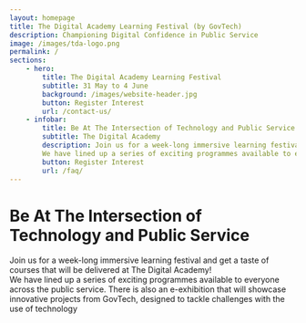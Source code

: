 ```yaml
---
layout: homepage
title: The Digital Academy Learning Festival (by GovTech)
description: Championing Digital Confidence in Public Service
image: /images/tda-logo.png
permalink: /
sections:
    - hero:
        title: The Digital Academy Learning Festival
        subtitle: 31 May to 4 June
        background: /images/website-header.jpg
        button: Register Interest
        url: /contact-us/
    - infobar:
        title: Be At The Intersection of Technology and Public Service
        subtitle: The Digital Academy
        description: Join us for a week-long immersive learning festival and get a taste of courses that will be delivered at The Digital Academy! <br> 
        We have lined up a series of exciting programmes available to everyone across the public service. There is also an e-exhibition that will showcase innovative projects from GovTech, designed to tackle challenges with the use of technology.
        button: Register Interest
        url: /faq/
---
```


# Be At The Intersection of Technology and Public Service
Join us for a week-long immersive learning festival and get a taste of courses that will be delivered at The Digital Academy! <br> 
        We have lined up a series of exciting programmes available to everyone across the public service. There is also an e-exhibition that will showcase innovative projects from GovTech, designed to tackle challenges with the use of technology


